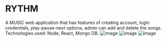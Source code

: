 # RYTHM
A MUSIC web application that has features of creating account, login credentials, play-pause-next options, admin can add and delete the songs.
Technologies used: Node, React, Mongo DB.
![image](https://user-images.githubusercontent.com/74098870/172919511-9b255b85-52cf-4778-a888-1cea424aa655.png)
![image](https://user-images.githubusercontent.com/74098870/172919568-1abaee55-deb4-4bb5-8ed6-5b79d2ee285a.png)
![image](https://user-images.githubusercontent.com/74098870/172919604-e9ff14a7-b34f-482a-9085-fc7bdd701fe8.png)
